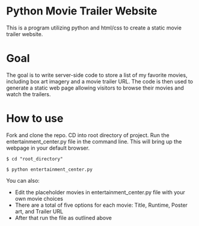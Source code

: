 # Python Movie Trailer Website



This is a program utilizing python and html/css to create a static movie trailer website.



# Goal

  The goal is to write server-side code to store a list of my favorite movies, including box art imagery and a movie trailer URL. The code is then used to generate a static web page allowing visitors to browse their movies and watch the trailers.

# How to use
Fork and clone the repo. CD into root directory of project. Run the entertainment_center.py file in the command line. This will bring up the webpage in your default browser.

```$ cd "root_directory"```

```$ python entertainment_center.py```



You can also:
  - Edit the placeholder movies in entertainment_center.py file with your own movie choices
  - There are a total of five options for each movie: Title, Runtime, Poster art, and Trailer URL
  - After that run the file as outlined above
